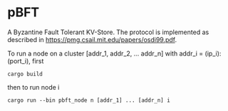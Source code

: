 # pBFT

A Byzantine Fault Tolerant KV-Store. The protocol is implemented as described in https://pmg.csail.mit.edu/papers/osdi99.pdf.

To run a node on a cluster [addr_1, addr_2, ... addr_n] with addr_i = (ip_i):(port_i), first

```
cargo build
```
then to run node i
```
cargo run --bin pbft_node n [addr_1] ... [addr_n] i
```
